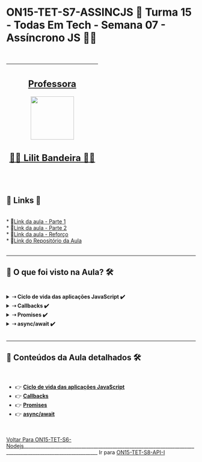 # ON15-TET-S7-ASSINCJS 🤝 Turma 15 - Todas Em Tech - Semana 07 - Assíncrono JS 👩‍💻

</br>
<div align="center">

| [<h2>Professora</h2><img src="https://avatars.githubusercontent.com/u/73290609?v=4" width=115><br><h2>👩‍🏫 Lilit Bandeira ✍🏽</h2>](https://github.com/lilitbandeira) | 
| :---: |

</div>
</br>
<div>
  <summary>
    <h2>🔗 Links 🔗</h2>
  </summary>
  </br>
 <div>    
    * 📌<a href="https://www.youtube.com/watch?v=z5TSsTQ376Q&list=PLymAQGA_lVagCUqYtEgogYohW4KJil1Qw&index=17">Link da aula - Parte 1</a>
    <br/>    
    * 📌<a href="https://www.youtube.com/watch?v=QccM3p2hmAU&list=PLymAQGA_lVagCUqYtEgogYohW4KJil1Qw&index=18">Link da aula - Parte 2</a>
    <br/>
    * 📌<a href="https://www.youtube.com/watch?v=81uIcnmg7xM&list=PLymAQGA_lVagCUqYtEgogYohW4KJil1Qw&index=19">Link da aula - Reforço</a>
    <br/>
    * 📌<a href="https://github.com/reprograma/ON15-TET-S7-ASSINCJS">Link do Repositório da Aula</a>
    <br/>
  </div>
</div>
</br>

___
##  👀 O que foi visto na Aula? 🛠️
</br>
<details>
    <summary>
      <strong>➝ Ciclo de vida das aplicações JavaScript ✔️</strong>
    </summary>    
    <div align="left">        
      <table border=1>             
        <tr>
          <td align="center">👉</td>                
          <td>setTimeout()</td>                
          <td align="center">✅</td>
        </tr>
        <tr> 
          <td align="center">👉</td>
          <td>Event Loop</td>                
          <td align="center">✅</td>
        </tr>
      </table>               
    </div>
</details>

<details>
    <summary>
      <strong>➝ Callbacks ✔️</strong>
    </summary>    
    <div align="left">        
      <table border=1>             
        <tr>
          <td align="center">👉</td>                
          <td>É uma função passada como argumento para outra função, que será invocada dentro da função externa para completar uma determinada rotina/ação, podendo ser síncrona ou assíncrona.</td>                
          <td align="center">✅</td>
        </tr>
      </table>               
    </div>
</details>

<details>
    <summary>
      <strong>➝ Promises ✔️</strong>
    </summary>    
    <div align="left">        
      <table border=1>             
        <tr>
          <td align="center">👉</td>                
          <td>resolve(): Função que executa caso a promise seja resolvida</td>                
          <td align="center">✅</td>
        </tr>
        <tr> 
          <td align="center">👉</td>
          <td>reject(): Função que executa caso a promise seja rejeitada</td>                
          <td align="center">✅</td>
        </tr>
        <tr>    
          <td align="center">👉</td>            
          <td>then(): Método que ativa uma callback quando a promise for resolvida, o argumento desta callback é sempre o valor retornado na função resolve()</td>                
          <td align="center">✅</td>
        </tr>
	      <tr>    
          <td align="center">👉</td>            
          <td>catch(): Método que ativa uma callback quando a promise for rejeitada, o argumento desta callback é sempre o valor retornado na reject()</td>                
          <td align="center">✅</td>
        </tr>
	      <tr>    
          <td align="center">👉</td>            
          <td>finally() - Método que ativa uma callback quando a promisse acabar, independente de ter sido resolvida ou rejeitada, não recebe como argumento o retorno de resolve() ou reject()</td>                
          <td align="center">✅</td>
        </tr>
      </table>               
    </div>
</details>

<details>
    <summary>
      <strong>➝ async/await ✔️</strong>
    </summary>    
    <div align="left">        
      <table border=1>             
        <tr>
          <td align="center">👉</td>                
          <td>try/catch</td>                
          <td align="center">✅</td>
        </tr>
      </table>               
    </div>
</details>
</br>

___
##  🔨 Conteúdos da Aula detalhados 🛠️
</br>

  * 👉 [**Ciclo de vida das aplicações JavaScript**](readme/README1.md)
  * 👉 [**Callbacks**](readme/README2.md)
  * 👉 [**Promises**](readme/README3.md)
  * 👉 [**async/await**](readme/README4.md)

</br>

[Voltar Para ON15-TET-S6-Nodejs](https://github.com/AlineAlmeida85/Reprograma-Curso-Completo/tree/main/Aulas/ON15-TET-S6-Nodejs)_____________________________________________________________________________________________________________ Ir para [ON15-TET-S8-API-I](https://github.com/AlineAlmeida85/Reprograma-Curso-Completo/tree/main/Aulas/ON15-TET-S8-API-I)